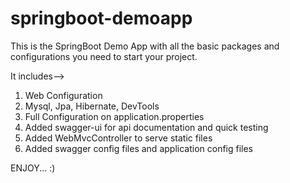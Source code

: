 # springboot-demoapp
This is the SpringBoot Demo App with all the basic packages and configurations you need to start your project.
 
It includes-->
1. Web Configuration
2. Mysql, Jpa, Hibernate, DevTools
3. Full Configuration on application.properties
4. Added swagger-ui for api documentation and quick testing
5. Added WebMvcController to serve static files
6. Added swagger config files and application config files

ENJOY... :)
